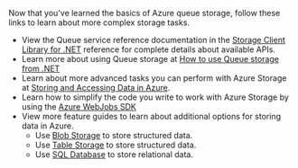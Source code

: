 
Now that you've learned the basics of Azure queue storage, follow these links to learn about more complex storage tasks.

- View the Queue service reference documentation in the [Storage Client Library for .NET](http://go.microsoft.com/fwlink/?LinkID=390731) reference for complete details about available APIs.
- Learn more about using Queue storage at [How to use Queue storage from .NET](storage-dotnet-how-to-use-queues.md)
- Learn about more advanced tasks you can perform with Azure Storage at [Storing and Accessing Data in Azure](https://msdn.microsoft.com/library/azure/gg433040.aspx).    
- Learn how to simplify the code you write to work with Azure Storage by using the [Azure WebJobs SDK](../app-service/websites-dotnet-webjobs-sdk.md)
- View more feature guides to learn about additional options for storing data in Azure.
  - Use [Blob Storage](./storage-dotnet-how-to-use-blobs.md) to store structured data.
  - Use [Table Storage](./storage-dotnet-how-to-use-tables.md) to store structured data.
  - Use [SQL Database](../sql-database/sql-database-dotnet-how-to-use.md) to store relational data.



